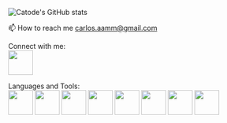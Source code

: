 ![Catode's GitHub stats](https://github-readme-stats.vercel.app/api?username=TyrUmbra&theme=dark&show_icons=true)

📫 How to reach me carlos.aamm@gmail.com

Connect with me:
<br/><a href="https://www.linkedin.com/in/carlosaamm/" target="_blank"> <img src="https://cdn-icons-png.flaticon.com/512/174/174857.png" width="50" height="50"/></a>

Languages and Tools:
<br/>
<img src="https://upload.wikimedia.org/wikipedia/commons/thumb/6/61/HTML5_logo_and_wordmark.svg/512px-HTML5_logo_and_wordmark.svg.png?20170517184425" width="50" height="50"/>
<img src="https://cdn.freebiesupply.com/logos/large/2x/css3-logo-png-transparent.png" width="50" height="50"/>
<img src="https://www.freepnglogos.com/uploads/javascript-png/javascript-logo-transparent-logo-javascript-images-3.png" width="50" height="50"/>
<img src="https://upload.wikimedia.org/wikipedia/commons/thumb/a/a7/React-icon.svg/2300px-React-icon.svg.png" width="50" height="50"/>
<img src="https://assets.stickpng.com/images/62c48bbdd884e8c372162223.png" width="50" height="50"/>
<img src="https://upload.wikimedia.org/wikipedia/commons/thumb/7/73/Ruby_logo.svg/1024px-Ruby_logo.svg.png" width="50" height="50"/>
<img src="https://git-scm.com/images/logos/downloads/Git-Icon-1788C.png" width="50" height="50"/>
<img src="https://assets.stickpng.com/images/584815fdcef1014c0b5e497a.png" width="50" height="50"/>


